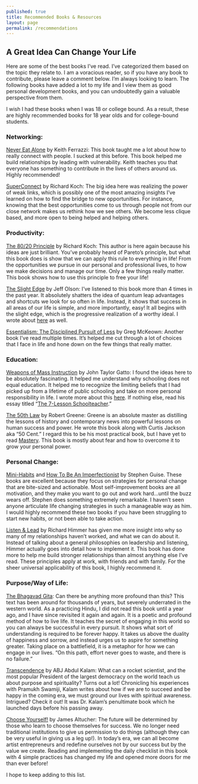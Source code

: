 ```yaml
---
published: true
title: Recommended Books & Resources
layout: page
permalink: /recommendations
---
```


## A Great Idea Can Change Your Life

Here are some of the best books I’ve read. I’ve categorized them based on the topic they relate to. I am a voracious reader, so if you have any book to contribute, please leave a comment below. I’m always looking to learn. The following books have added a lot to my life and I view them as good personal development books, and you can undoubtedly gain a valuable perspective from them.

I wish I had these books when I was 18 or college bound. As a result, these are highly recommended books for 18 year olds and for college-bound students.

### Networking:

[Never Eat Alone](http://amzn.to/1UKMeiL) by Keith Ferrazzi: This book taught me a lot about how to really connect with people. I sucked at this before. This book helped me build relationships
 by leading with vulnerability. Keith teaches you that everyone has something to contribute in the lives of others around us. Highly recommended!

[SuperConnect](http://amzn.to/1UnSgq2) by Richard Koch: The big idea here was realizing the power of weak links, which is possibly one of the most amazing insights I’ve learned on how to find 
the bridge to new opportunities. For instance, knowing that the best opportunities come to us through people not from our close network makes us rethink how we see others. We become less clique based, and more open to being helped and helping others.

### Productivity:

[The 80/20 Principle](http://amzn.to/1UnSTjd) by Richard Koch: This author is here again because his ideas are just brilliant. You’ve probably heard of Pareto’s principle, but what this book does is 
show that we can apply this rule to everything in life! From the opportunities we pursue in our personal and professional lives, to how we make decisions and manage our time. Only a few things really matter. This book shows how to use this principle to free your life!

[The Slight Edge](http://amzn.to/1UKO57c) by Jeff Olson: I’ve listened to this book more than 4 times in the past year. It absolutely shatters the idea of quantum leap advantages and shortcuts we
 look for so often in life. Instead, it shows that success in all areas of our life is simple, and more importantly, easy! It all begins with the slight edge, which is the progressive realization of a worthy ideal. I wrote about [here](http://dhawaltank.com/2016/01/02/ideas-in-2015/) as well.

[Essentialism: The Disciplined Pursuit of Less](http://amzn.to/1UKPzhy) by Greg McKeown: Another book I’ve read multiple times. It’s helped me cut through a lot of choices that I face in life and hone down on the few things that really matter.

### Education:

[Weapons of Mass Instruction](http://amzn.to/1UKPdrm) by John Taylor Gatto: I found the ideas here to be absolutely fascinating. It helped me understand why schooling does not equal education. It helped me to recognize the limiting beliefs that I had picked up from a 
lifetime of public schooling and take on more personal responsibility in life. I wrote more about this [here](http://dhawaltank.com/2016/01/02/ideas-in-2015/). If nothing else, read his essay titled “[The 7-Lesson Schoolteacher](http://www.newciv.org/whole/schoolteacher.txt).”

[The 50th Law](http://amzn.to/1UKPZVf) by Robert Greene: Greene is an absolute master as distilling the lessons of history and contemporary news into powerful lessons on human success and power. He wrote this book along with Curtis Jackson aka “50 Cent.” I regard this to be his most practical book, but I have yet to read [Mastery](http://amzn.to/1UnURjK). This book is mostly about fear and how to overcome it to grow your personal power.

### Personal Change:

[Mini-Habits](https://www.amazon.com/Mini-Habits-Smaller-Bigger-Results/dp/1494882272/) and [How To Be An Imperfectionist](https://www.amazon.com/How-Be-Imperfectionist-Self-Acceptance-Perfectionism/dp/0996435409/) by Stephen Guise. These books are excellent because they focus on strategies for personal change that are bite-sized and actionable. Most self-improvement books are all motivation, and they make you want to go out and work hard…until the buzz wears off. Stephen does something extremely remarkable. I haven’t seen anyone articulate life changing strategies in such a manageable way as him. I would highly recommend these two books if you have been struggling to start new habits, or not been able to take action.

[Listen & Lead](http://richardhimmer.com/product/listen-lead/) by Richard Himmer has given me more insight into why so many of my 
relationships haven’t worked, and what we can do about it. Instead of talking about a general philosophies on leadership and listening, Himmer actually goes into detail how to implement it. This book has done more to help me build stronger relationships than almost anything else I’ve read. These principles apply at work, with friends and with family. For the sheer universal applicability of this book, I highly recommend it.

### Purpose/Way of Life:

[The Bhagavad Gita](http://amzn.to/1SjT6QI): Can there be anything more profound than this? This text has been around for thousands of years, but severely underrated in the western world. As a practicing Hindu, I did not read this book until a year ago, and I have since revisited it again and again. It is a poetic and profound method of how to live life. It teaches the secret of engaging in this world so you can always be successful in every pursuit. It shows what sort of understanding is required to be forever happy. It takes us above the duality of happiness and sorrow, and instead urges us to aspire for something greater. Taking place on a battlefield, it is a metaphor for how we can engage in our lives. “On this path, effort never goes to waste, and there is no failure.”

[Transcendence](http://amzn.to/1UnWQVf) by ABJ Abdul Kalam: What can a rocket scientist, and the most popular President of the largest democracy on the world teach us about purpose and spirituality? Turns out a lot! Chronicling his experiences with Pramukh Swamiji, Kalam writes about how if we are to succeed and be happy in the coming era, we must ground our lives with spiritual awareness. Intrigued? Check it out! It was Dr. Kalam’s penultimate book which he launched days before his passing away.

[Choose Yourself!](http://amzn.to/1SjU0N8) by James Altucher: The future will be determined by those who learn to choose themselves for success. We no longer need traditional institutions to give us permission to do things (although they can be very useful in giving us a leg up!). In today’s era, we can all become artist entrepreneurs and redefine ourselves not by our success but by the value we create. Reading and implementing the daily checklist in this book with 4 simple practices has changed my life and opened more doors for me
 than ever before!

I hope to keep adding to this list.
